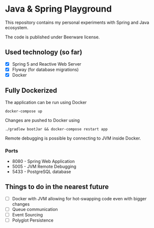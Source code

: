 # Java & Spring Playground
This repository contains my personal experiments with Spring and Java ecosystem. 

The code is published under Beerware license.

## Used technology (so far)

* [x] Spring 5 and Reactive Web Server
* [x] Flyway (for database migrations)
* [x] Docker

## Fully Dockerized 
The application can be run using Docker
```
docker-compose up
```
Changes are pushed to Docker using
```
./gradlew bootJar && docker-compose restart app
```
Remote debugging is possible by connecting to JVM inside Docker.

### Ports

* 8080 - Spring Web Application
* 5005 - JVM Remote Debugging
* 5433 - PostgreSQL database

## Things to do in the nearest future

* [ ] Docker with JVM allowing for hot-swapping code even with bigger changes
* [ ] Queue communication
* [ ] Event Sourcing
* [ ] Polyglot Persistence